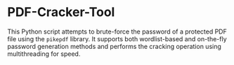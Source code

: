 # PDF-Cracker-Tool
This Python script attempts to brute-force the password of a protected PDF file using the `pikepdf` library. It supports both wordlist-based and on-the-fly password generation methods and performs the cracking operation using multithreading for speed.
